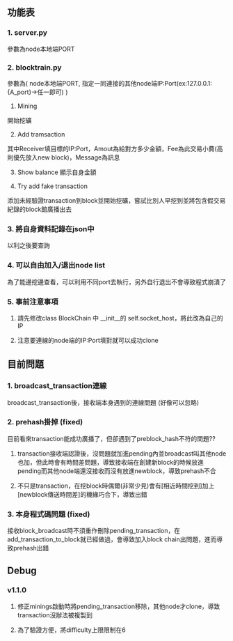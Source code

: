 ## 功能表
### 1. server.py

參數為node本地端PORT

### 2. blocktrain.py

參數為( node本地端PORT, 指定一同連接的其他node端IP:Port(ex:127.0.0.1:{A_port}->任一即可) )

1. Mining

開始挖礦

2. Add tramsaction

其中Receiver填目標的IP:Port，Amout為給對方多少金額，Fee為此交易小費(高則優先放入new block)，Message為訊息

3. Show balance
顯示自身金額

4. Try add fake transaction

添加未經驗證transaction到block並開始挖礦，嘗試比別人早挖到並將包含假交易紀錄的block館廣播出去

### 3. 將自身資料記錄在json中

以利之後要查詢

### 4. 可以自由加入/退出node list

為了能邊挖邊查看，可以利用不同port去執行，另外自行退出不會導致程式崩潰了

### 5. 事前注意事項

1. 請先修改class BlockChain 中 __init__的 self.socket_host，將此改為自己的IP

2. 注意要連線的node端的IP:Port填對就可以成功clone

## 目前問題
### 1. broadcast_transaction連線

broadcast_transaction後，接收端本身遇到的連線問題 (好像可以忽略)

### 2. prehash掛掉 (fixed)

目前看來transaction能成功廣播了，但卻遇到了preblock_hash不符的問題??

1. transaction接收端認證後，沒問題就加進pending內並broadcast叫其他node也加，但此時會有時間差問題，導致接收端在創建新block的時候放進pending而其他node端還沒接收而沒有放進newblock，導致prehash不合

2. 不只是transaction，在挖block時偶爾(非常少見)會有[相近時間挖到]加上[newblock傳送時間差]的機緣巧合下，導致出錯

### 3. 本身程式碼問題 (fixed)

接收block_broadcast時不須重作刪除pending_transaction，在add_transaction_to_block就已經做過，會導致加入block chain出問題，進而導致prehash出錯

## Debug
### v1.1.0

1. 修正minings啟動時將pending_transaction移除，其他node才clone，導致transaction沒辦法被複製到

2. 為了驗證方便，將difficulty上限限制在6